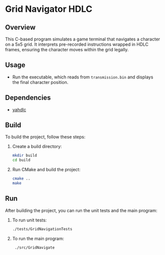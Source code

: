 # Grid Navigator HDLC

## Overview
This C-based program simulates a game terminal that navigates a character on a 5x5 grid. It interprets pre-recorded instructions wrapped in HDLC frames, ensuring the character moves within the grid legally.

## Usage
- Run the executable, which reads from `transmission.bin` and displays the final character position.

## Dependencies
- [yahdlc](https://github.com/bang-olufsen/yahdlc)

## Build
To build the project, follow these steps:
1. Create a build directory:
   ```bash
   mkdir build
   cd build
   ```
2. Run CMake and build the project:
   ```bash
   cmake ..
   make
   ```

## Run
After building the project, you can run the unit tests and the main program:
1. To run unit tests:
   ```bash
   ./tests/GridNavigationTests
   ```
2. To run the main program:
   ```bash
    ./src/GridNavigate
   ```


